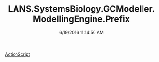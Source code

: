 ﻿---
title: LANS.SystemsBiology.GCModeller.ModellingEngine.Prefix
date: 6/19/2016 11:14:50 AM
---

[ActionScript](T-LANS.SystemsBiology.GCModeller.ModellingEngine.Prefix.ActionScript.html)
